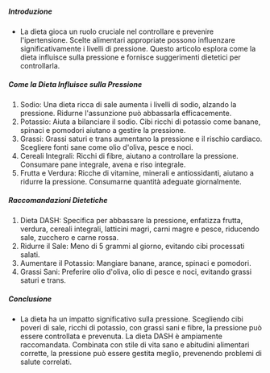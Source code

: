 ##### Introduzione
* La dieta gioca un ruolo cruciale nel controllare e prevenire l'ipertensione. Scelte alimentari appropriate possono influenzare significativamente i livelli di pressione. Questo articolo esplora come la dieta influisce sulla pressione e fornisce suggerimenti dietetici per controllarla.

##### Come la Dieta Influisce sulla Pressione
1. Sodio: Una dieta ricca di sale aumenta i livelli di sodio, alzando la pressione. Ridurne l'assunzione può abbassarla efficacemente.
2. Potassio: Aiuta a bilanciare il sodio. Cibi ricchi di potassio come banane, spinaci e pomodori aiutano a gestire la pressione.
3. Grassi: Grassi saturi e trans aumentano la pressione e il rischio cardiaco. Scegliere fonti sane come olio d'oliva, pesce e noci.
4. Cereali Integrali: Ricchi di fibre, aiutano a controllare la pressione. Consumare pane integrale, avena e riso integrale.
5. Frutta e Verdura: Ricche di vitamine, minerali e antiossidanti, aiutano a ridurre la pressione. Consumarne quantità adeguate giornalmente.

##### Raccomandazioni Dietetiche
1. Dieta DASH: Specifica per abbassare la pressione, enfatizza frutta, verdura, cereali integrali, latticini magri, carni magre e pesce, riducendo sale, zucchero e carne rossa.
2. Ridurre il Sale: Meno di 5 grammi al giorno, evitando cibi processati salati.
3. Aumentare il Potassio: Mangiare banane, arance, spinaci e pomodori.
4. Grassi Sani: Preferire olio d'oliva, olio di pesce e noci, evitando grassi saturi e trans.

##### Conclusione
* La dieta ha un impatto significativo sulla pressione. Scegliendo cibi poveri di sale, ricchi di potassio, con grassi sani e fibre, la pressione può essere controllata e prevenuta. La dieta DASH è ampiamente raccomandata. Combinata con stile di vita sano e abitudini alimentari corrette, la pressione può essere gestita meglio, prevenendo problemi di salute correlati.